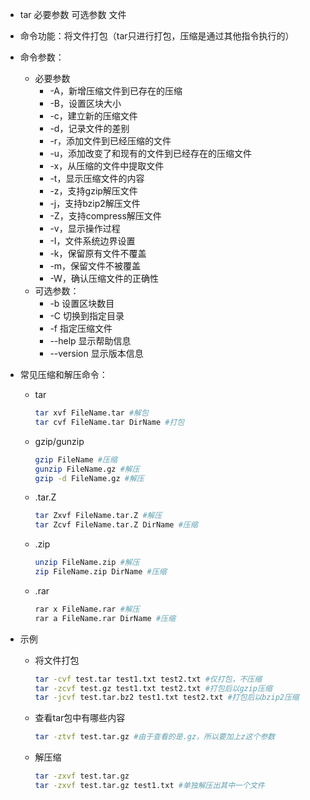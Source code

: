 - tar 必要参数 可选参数 文件

- 命令功能：将文件打包（tar只进行打包，压缩是通过其他指令执行的）

- 命令参数：

  - 必要参数
    - -A，新增压缩文件到已存在的压缩
    - -B，设置区块大小
    - -c，建立新的压缩文件
    - -d，记录文件的差别
    - -r，添加文件到已经压缩的文件
    - -u，添加改变了和现有的文件到已经存在的压缩文件
    - -x，从压缩的文件中提取文件
    - -t，显示压缩文件的内容
    - -z，支持gzip解压文件
    - -j，支持bzip2解压文件
    - -Z，支持compress解压文件
    - -v，显示操作过程
    - -I，文件系统边界设置
    - -k，保留原有文件不覆盖
    - -m，保留文件不被覆盖
    - -W，确认压缩文件的正确性
  - 可选参数：
    - -b 设置区块数目
    - -C 切换到指定目录
    - -f 指定压缩文件
    - --help 显示帮助信息
    - --version 显示版本信息

- 常见压缩和解压命令：

  - tar

    ```bash
    tar xvf FileName.tar #解包
    tar cvf FileName.tar DirName #打包
    ```

  - gzip/gunzip

    ```bash
    gzip FileName #压缩
    gunzip FileName.gz #解压
    gzip -d FileName.gz #解压
    ```

  - .tar.Z

    ```bash
    tar Zxvf FileName.tar.Z	#解压
    tar Zcvf FileName.tar.Z DirName #压缩
    ```

  - .zip

    ```bash
    unzip FileName.zip #解压
    zip FileName.zip DirName #压缩
    ```

  - .rar

    ```bash
    rar x FileName.rar #解压
    rar a FileName.rar DirName #压缩
    ```



- 示例

  - 将文件打包

    ```bash
    tar -cvf test.tar test1.txt test2.txt #仅打包，不压缩
    tar -zcvf test.gz test1.txt test2.txt #打包后以gzip压缩
    tar -jcvf test.tar.bz2 test1.txt test2.txt #打包后以bzip2压缩
    ```

  - 查看tar包中有哪些内容

    ```bash
    tar -ztvf test.tar.gz #由于查看的是.gz，所以要加上z这个参数
    ```

  - 解压缩

    ```bash
    tar -zxvf test.tar.gz
    tar -zxvf test.tar.gz test1.txt #单独解压出其中一个文件
    ```

    

